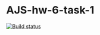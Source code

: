 # AJS-hw-6-task-1
[![Build status](https://ci.appveyor.com/api/projects/status/18039wkv6was4dxt?svg=true)](https://ci.appveyor.com/project/ChumakovaAnna/ajs-hw-6-task-1)
